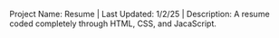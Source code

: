 Project Name: Resume | Last Updated: 1/2/25 | Description: A resume coded completely through HTML, CSS, and JacaScript.
